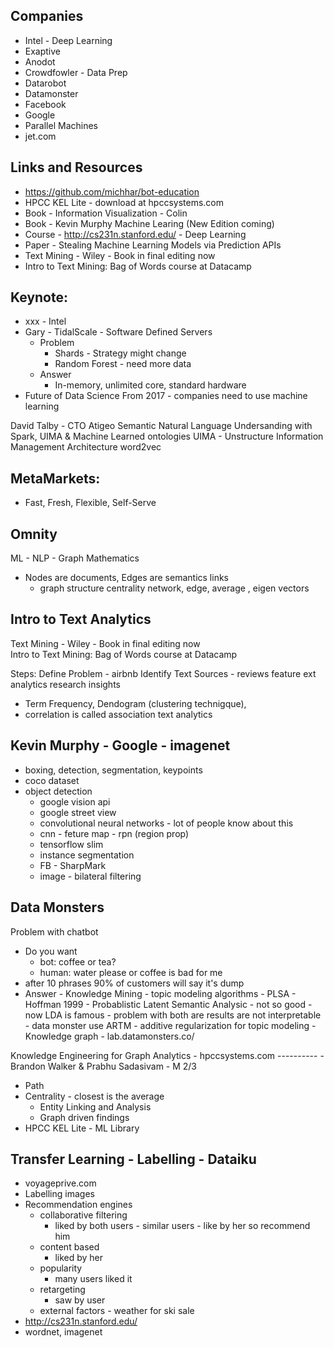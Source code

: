 Companies
----------
- Intel -  Deep Learning
- Exaptive
- Anodot
- Crowdfowler - Data Prep
- Datarobot
- Datamonster
- Facebook
- Google
- Parallel Machines
- jet.com

Links and Resources
-------------------
- https://github.com/michhar/bot-education
- HPCC KEL Lite - download at hpccsystems.com
- Book -  Information Visualization - Colin
- Book - Kevin Murphy Machine Learing (New Edition coming)
- Course - http://cs231n.stanford.edu/ - Deep Learning
- Paper - Stealing Machine Learning Models via Prediction APIs
- Text Mining - Wiley - Book in final editing now
- Intro to Text Mining: Bag of Words course at Datacamp

Keynote:
--------
* xxx  - Intel 
* Gary - TidalScale - Software Defined Servers
  - Problem
    - Shards - Strategy might change 
    - Random Forest - need more data
  - Answer
    - In-memory, unlimited core, standard hardware
* Future of Data Science
 From 2017 - companies need to use machine learning  


 David Talby - CTO Atigeo
 Semantic Natural Language Undersanding with Spark, UIMA & Machine Learned ontologies
 UIMA - Unstructure Information Management Architecture
 word2vec


MetaMarkets:
--------------
 - Fast, Fresh, Flexible, Self-Serve


Omnity
-------
 ML - NLP - Graph Mathematics
 - Nodes are documents, Edges are semantics links
   - graph structure centrality network, edge, average , eigen vectors

Intro to Text Analytics
----------------------
Text Mining - Wiley - Book in final editing now   
Intro to Text Mining: Bag of Words course at Datacamp

Steps: 
Define Problem - airbnb 
Identify Text Sources - reviews
feature ext
analytics
research insights

- Term Frequency, Dendogram (clustering technigque), 
- correlation is called association text analytics


Kevin Murphy - Google - imagenet 
---------------
- boxing, detection, segmentation, keypoints
- coco dataset 
- object detection 
   - google vision api
   - google street view
   - convolutional neural networks - lot of people know about this
   - cnn - feture map - rpn (region prop)
   - tensorflow slim
   - instance segmentation
   - FB - SharpMark
   - image - bilateral filtering

Data Monsters
--------------
Problem with chatbot
 - Do you want 
    - bot: coffee or tea?
    - human: water please or coffee is bad for me
 - after 10 phrases 90% of customers will say it's dump     
 - Answer - Knowledge Mining 
          - topic modeling algorithms 
             - PLSA - Hoffman 1999 - Probablistic Latent Semantic Analysic - not so good
             - now LDA is famous
             - problem with both are results are not interpretable
             - data monster use ARTM - additive regularization for topic modeling
             - Knowledge graph - lab.datamonsters.co/

Knowledge Engineering for Graph Analytics - hpccsystems.com
---------- - Brandon Walker & Prabhu Sadasivam - M 2/3
- Path
- Centrality - closest is the average
  - Entity Linking and Analysis
  - Graph driven findings
 - HPCC KEL Lite - ML Library

Transfer Learning - Labelling - Dataiku 
-----------------
- voyageprive.com
- Labelling images
- Recommendation engines
  - collaborative filtering
    - liked by both users - similar users - like by her so recommend him
  - content based
    - liked by her
  - popularity
     - many users liked it
  - retargeting
     - saw by user
  - external factors - weather for ski sale  
- http://cs231n.stanford.edu/
- wordnet, imagenet

